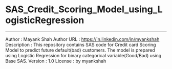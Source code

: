 # SAS_Credit_Scoring_Model_using_LogisticRegression
****************************************************************************
Author      : Mayank Shah
Author URL  : https://in.linkedin.com/in/myankshah
Description : This repository contains SAS code for Credit card Scoring Model to predict future default(bad) customers. The model is prepared using Logistic Regression for binary categorical variable(Good/Bad) using Base SAS.
Version     : 1.0
License     : by myankshah
